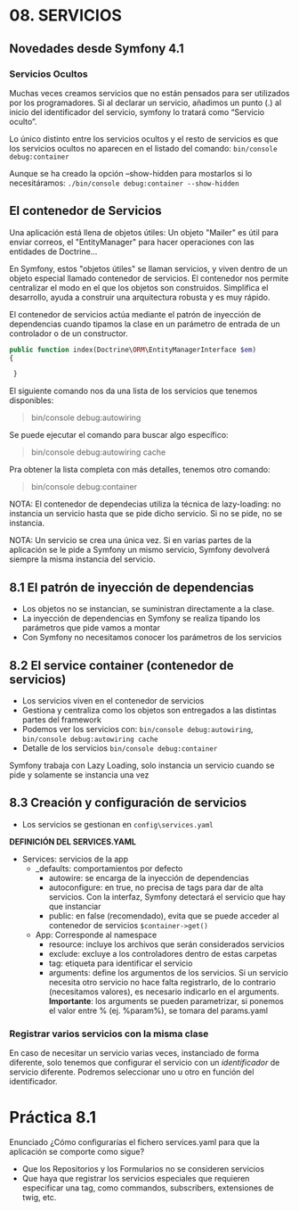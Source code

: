 # 08. SERVICIOS

## Novedades desde Symfony 4.1
### Servicios Ocultos
Muchas veces creamos servicios que no están pensados para ser utilizados por los programadores. Si al declarar un servicio, añadimos un punto (.) al inicio del identificador del servicio, symfony lo tratará como “Servicio oculto”.

Lo único distinto entre los servicios ocultos y el resto de servicios es que los servicios ocultos no aparecen en el listado del comando: `bin/console debug:container`

Aunque se ha creado la opción –show-hidden para mostarlos si lo necesitáramos: `./bin/console debug:container --show-hidden`

## El contenedor de Servicios
Una aplicación está llena de objetos útiles: Un objeto "Mailer" es útil para enviar correos, el "EntityManager" para hacer operaciones con las entidades de Doctrine...

En Symfony, estos "objetos útiles" se llaman servicios, y viven dentro de un objeto especial llamado contenedor de servicios. El contenedor nos permite centralizar el modo en el que los objetos son construidos. Simplifica el desarrollo, ayuda a construir una arquitectura robusta y es muy rápido.

El contenedor de servicios actúa mediante el patrón de inyección de dependencias cuando tipamos la clase en un parámetro de entrada de un controlador o de un constructor.

```php
public function index(Doctrine\ORM\EntityManagerInterface $em)
{

 }
```

El siguiente comando nos da una lista de los servicios que tenemos disponibles:
> bin/console debug:autowiring

Se puede ejecutar el comando para buscar algo específico:
> bin/console debug:autowiring cache

Pra obtener la lista completa con más detalles, tenemos otro comando:
> bin/console debug:container


NOTA: El contenedor de dependecias utiliza la técnica de lazy-loading: no instancia un servicio hasta que se pide dicho servicio. Si no se pide, no se instancia.

NOTA: Un servicio se crea una única vez. Si en varias partes de la aplicación se le pide a Symfony un mismo servicio, Symfony devolverá siempre la misma instancia del servicio.

## 8.1 El patrón de inyección de dependencias
- Los objetos no se instancian, se suministran directamente a la clase.
- La inyección de dependencias en Symfony se realiza tipando los parámetros que pide vamos a montar
- Con Symfony no necesitamos conocer los parámetros de los servicios

## 8.2 El service container (contenedor de servicios)
- Los servicios viven en el contenedor de servicios
- Gestiona y centraliza como los objetos son entregados a las distintas partes del framework
- Podemos ver los servicios con: `bin/console debug:autowiring`, `bin/console debug:autowiring cache`
- Detalle de los servicios `bin/console debug:container`

Symfony trabaja con Lazy Loading, solo instancia un servicio cuando se pide y solamente se instancia una vez

## 8.3 Creación y configuración de servicios
- Los servicios se gestionan en `config\services.yaml`

**DEFINICIÓN DEL SERVICES.YAML**

- Services: servicios de la app
  - _defaults: comportamientos por defecto
    - autowire: se encarga de la inyección de dependencias
    - autoconfigure: en true, no precisa de tags para dar de alta servicios. Con la interfaz, Symfony detectará el servicio que hay que instanciar 
    - public: en false (recomendado), evita que se puede acceder al contenedor de servicios `$container->get()`
  - App\: Corresponde al namespace
    - resource: incluye los archivos que serán considerados servicios
    - exclude: excluye a los controladores dentro de estas carpetas
    - tag: etiqueta para identificar el servicio
    - arguments: define los argumentos de los servicios. Si un servicio necesita otro servicio no hace falta registrarlo, de lo contrario (necesitamos valores), es necesario indicarlo en el arguments. **Importante**: los arguments se pueden parametrizar, si ponemos el valor entre % (ej. %param%), se tomara del params.yaml
  
### Registrar varios servicios con la misma clase
En caso de necesitar un servicio varias veces, instanciado de forma diferente, solo tenemos que configurar el servicio con un _identificador_ de servicio diferente. Podremos seleccionar uno u otro en función del identificador.

# Práctica 8.1
Enunciado
¿Cómo configurarías el fichero services.yaml para que la aplicación se comporte como sigue?

- Que los Repositorios y los Formularios no se consideren servicios
- Que haya que registrar los servicios especiales que requieren especificar una tag, como commandos, subscribers, extensiones de twig, etc.

